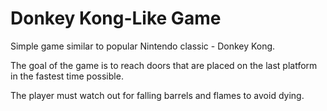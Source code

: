 # Donkey Kong-Like Game
Simple game similar to popular Nintendo classic - Donkey Kong.  
  
The goal of the game is to reach doors that are placed on the last platform in the fastest time possible.  
  
The player must watch out for falling barrels and flames to avoid dying.
